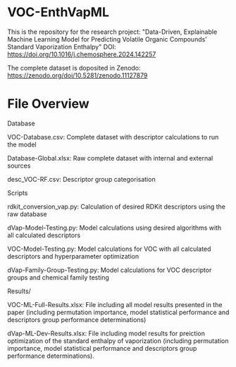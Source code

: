 # VOC-EnthVapML
This is the repository for the research project: "Data-Driven, Explainable Machine Learning Model for Predicting Volatile Organic Compounds’ Standard Vaporization Enthalpy" DOI: https://doi.org/10.1016/j.chemosphere.2024.142257

The complete dataset is doposited in Zenodo: https://zenodo.org/doi/10.5281/zenodo.11127879

# File Overview

Database

VOC-Database.csv: Complete dataset with descriptor calculations to run the model

Database-Global.xlsx: Raw complete dataset with internal and external sources

desc_VOC-RF.csv: Descriptor group categorisation


Scripts

rdkit_conversion_vap.py: Calculation of desired RDKit descriptors using the raw database

dVap-Model-Testing.py: Model calculations using desired algorithms with all calculated descriptors

VOC-Model-Testing.py: Model calculations for VOC with all calculated descriptors and hyperparameter optimization

dVap-Family-Group-Testing.py: Model calculations for VOC descriptor groups and chemical family testing



Results/

VOC-ML-Full-Results.xlsx: File including all model results presented in the paper (including permutation importance, model statistical performance and descriptors group performance determinations)

dVap-ML-Dev-Results.xlsx: File including model results for preiction optimization of the standard enthalpy of vaporization (including permutation importance, model statistical performance and descriptors group performance determinations).
